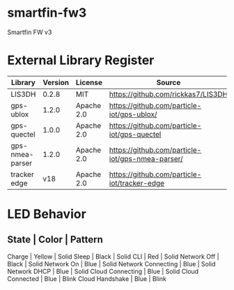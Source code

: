 # smartfin-fw3
Smartfin FW v3

# External Library Register
Library         | Version | License | Source                                           | Location
----------------|---------|---------|--------------------------------------------------|---------
LIS3DH          | 0.2.8   | MIT     | https://github.com/rickkas7/LIS3DH               | lib/LIS3DH
gps-ublox       | 1.2.0   | Apache 2.0 | https://github.com/particle-iot/gps-ublox/       | lib/gps-ublox
gps-quectel     | 1.0.0   | Apache 2.0 | https://github.com/particle-iot/gps-quectel      | lib/gps-quectel
gps-nmea-parser | 1.2.0   | Apache 2.0 | https://github.com/particle-iot/gps-nmea-parser/ | lib/gps-nmea-parser
tracker edge    | v18     | Apache 2.0 | https://github.com/particle-iot/tracker-edge     | lib/tracker-edge


# LED Behavior

State              | Color    | Pattern
---------------------------------------
Charge             | Yellow   | Solid
Sleep              | Black    | Solid
CLI                | Red      | Solid
Network Off        | Black    | Solid
Network On         | Blue     | Solid
Network Connecting | Blue     | Solid
Network DHCP       | Blue     | Solid
Cloud Connecting   | Blue     | Solid
Cloud Connected    | Blue     | Blink
Cloud Handshake    | Blue     | Blink
